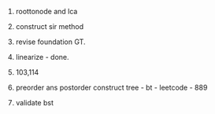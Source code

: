 1. roottonode and lca 
2. construct sir method 
3. revise foundation GT.

4. linearize - done.
5. 103,114

1. preorder ans postorder construct tree - bt - leetcode - 889
2. validate bst